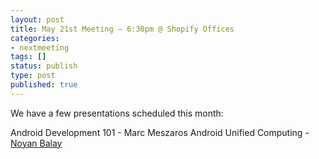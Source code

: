 ```yaml
---
layout: post
title: May 21st Meeting – 6:30pm @ Shopify Offices
categories:
- nextmeeting
tags: []
status: publish
type: post
published: true
---
```

We have a few presentations scheduled this month:

Android Development 101 - Marc Meszaros
Android Unified Computing - [Noyan Balay](http://ouchfire.com)